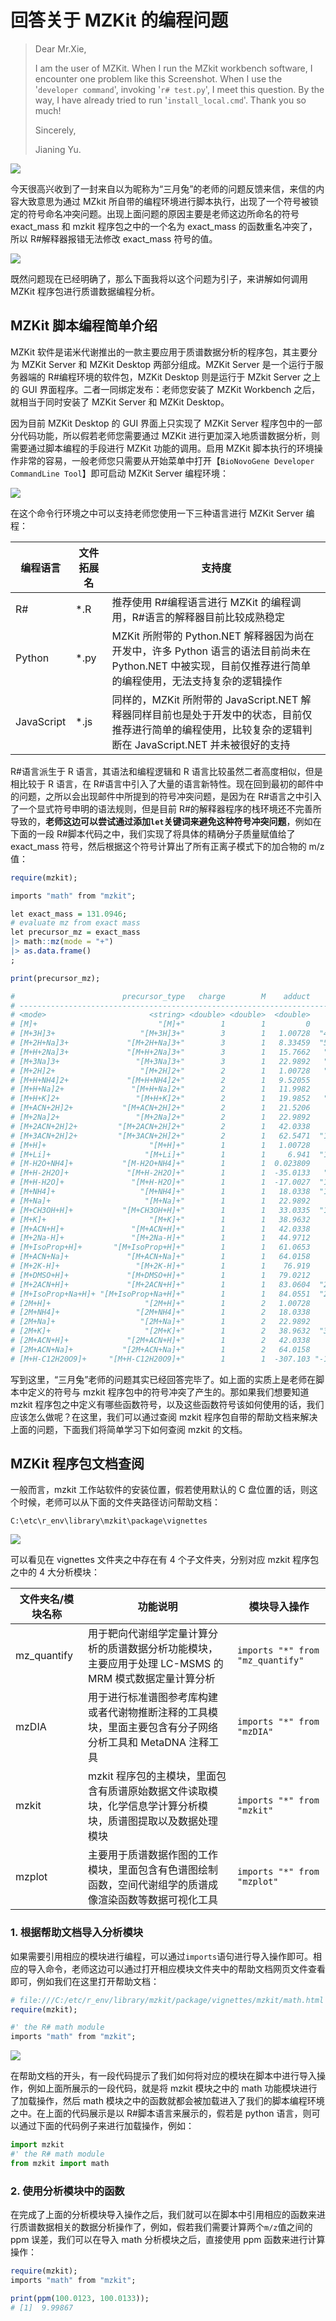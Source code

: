 # 回答关于 MZKit 的编程问题

<!-- 2023-06-28 -->

> Dear Mr.Xie,
>
> I am the user of MZKit. When I run the MZkit workbench software, I encounter one problem like this Screenshot. When I use the '`developer command`', invoking '`r# test.py`', I meet this question. By the way, I have already tried to run '`install_local.cmd`'. Thank you so much!
>
> Sincerely,
>
> Jianing Yu.

![](images/faq-images/D42EFED4@6EBF0A7F.51F99B64.jpg)

今天很高兴收到了一封来自以为昵称为“三月兔”的老师的问题反馈来信，来信的内容大致意思为通过 MZkit 所自带的编程环境进行脚本执行，出现了一个符号被锁定的符号命名冲突问题。出现上面问题的原因主要是老师这边所命名的符号 exact_mass 和 mzkit 程序包之中的一个名为 exact_mass 的函数重名冲突了，所以 R#解释器报错无法修改 exact_mass 符号的值。

![](images/faq-images/math_exact_mass.PNG)

既然问题现在已经明确了，那么下面我将以这个问题为引子，来讲解如何调用 MZKit 程序包进行质谱数据编程分析。

## MZKit 脚本编程简单介绍

MZKit 软件是诺米代谢推出的一款主要应用于质谱数据分析的程序包，其主要分为 MZKit Server 和 MZKit Desktop 两部分组成。MZKit Server 是一个运行于服务器端的 R#编程环境的软件包，MZKit Desktop 则是运行于 MZkit Server 之上的 GUI 界面程序。二者一同绑定发布：老师您安装了 MZKit Workbench 之后，就相当于同时安装了 MZKit Server 和 MZKit Desktop。

因为目前 MZKit Desktop 的 GUI 界面上只实现了 MZKit Server 程序包中的一部分代码功能，所以假若老师您需要通过 MZKit 进行更加深入地质谱数据分析，则需要通过脚本编程的手段进行 MZKit 功能的调用。启用 MZKit 脚本执行的环境操作非常的容易，一般老师您只需要从开始菜单中打开【`BioNovoGene Developer CommandLine Tool`】即可启动 MZKit Server 编程环境：

![](images/faq-images/bionovogene-dev-cli.PNG)

在这个命令行环境之中可以支持老师您使用一下三种语言进行 MZKit Server 编程：

| 编程语言   | 文件拓展名 | 支持度                                                                                                                                                       |
| ---------- | ---------- | ------------------------------------------------------------------------------------------------------------------------------------------------------------ |
| R#         | \*.R       | 推荐使用 R#编程语言进行 MZKit 的编程调用，R#语言的解释器目前比较成熟稳定                                                                                     |
| Python     | \*.py      | MZKit 所附带的 Python.NET 解释器因为尚在开发中，许多 Python 语言的语法目前尚未在 Python.NET 中被实现，目前仅推荐进行简单的编程使用，无法支持复杂的逻辑操作   |
| JavaScript | \*.js      | 同样的，MZKit 所附带的 JavaScript.NET 解释器同样目前也是处于开发中的状态，目前仅推荐进行简单的编程使用，比较复杂的逻辑判断在 JavaScript.NET 并未被很好的支持 |

R#语言派生于 R 语言，其语法和编程逻辑和 R 语言比较虽然二者高度相似，但是相比较于 R 语言，在 R#语言中引入了大量的语言新特性。现在回到最初的邮件中的问题，之所以会出现邮件中所提到的符号冲突问题，是因为在 R#语言之中引入了一个显式符号申明的语法规则，但是目前 R#的解释器程序的栈环境还不完善所导致的，**老师这边可以尝试通过添加`let`关键词来避免这种符号冲突问题**，例如在下面的一段 R#脚本代码之中，我们实现了将具体的精确分子质量赋值给了 exact_mass 符号，然后根据这个符号计算出了所有正离子模式下的加合物的 m/z 值：

```r
require(mzkit);

imports "math" from "mzkit";

let exact_mass = 131.0946;
# evaluate mz from exact mass
let precursor_mz = exact_mass
|> math::mz(mode = "+")
|> as.data.frame()
;

print(precursor_mz);

#                        precursor_type   charge        M    adduct                   m/z   ionMode
# --------------------------------------------------------------------------------------------------
# <mode>                       <string> <double> <double>  <double>              <string> <integer>
# [M]+                           "[M]+"        1        1         0            "131.0946"         0
# [M+3H]3+                   "[M+3H]3+"        3        1   1.00728  "44.705476000000004"         0
# [M+2H+Na]3+             "[M+2H+Na]3+"        3        1   8.33459  "52.032790000000006"         0
# [M+H+2Na]3+             "[M+H+2Na]3+"        3        1   15.7662   "59.46439000000001"         0
# [M+3Na]3+                 "[M+3Na]3+"        3        1   22.9892   "66.68741800000001"         0
# [M+2H]2+                   "[M+2H]2+"        2        1   1.00728   "66.55457600000001"         0
# [M+H+NH4]2+             "[M+H+NH4]2+"        2        1   9.52055            "75.06785"         0
# [M+H+Na]2+               "[M+H+Na]2+"        2        1   11.9982           "77.545547"         0
# [M+H+K]2+                 "[M+H+K]2+"        2        1   19.9852   "85.53251700000001"         0
# [M+ACN+2H]2+           "[M+ACN+2H]2+"        2        1   21.5206            "87.06785"         0
# [M+2Na]2+                 "[M+2Na]2+"        2        1   22.9892           "88.536518"         0
# [M+2ACN+2H]2+         "[M+2ACN+2H]2+"        2        1   42.0338          "107.581123"         0
# [M+3ACN+2H]2+         "[M+3ACN+2H]2+"        2        1   62.5471  "128.09439700000001"         0
# [M+H]+                       "[M+H]+"        1        1   1.00728          "132.101876"         0
# [M+Li]+                     "[M+Li]+"        1        1     6.941  "138.03560000000002"         0
# [M-H2O+NH4]+           "[M-H2O+NH4]+"        1        1  0.023809          "131.118409"         0
# [M+H-2H2O]+             "[M+H-2H2O]+"        1        1  -35.0133   "96.08129500000001"         0
# [M+H-H2O]+               "[M+H-H2O]+"        1        1  -17.0027  "114.09186000000001"         0
# [M+NH4]+                   "[M+NH4]+"        1        1   18.0338  "149.12842300000003"         0
# [M+Na]+                     "[M+Na]+"        1        1   22.9892          "154.083818"         0
# [M+CH3OH+H]+           "[M+CH3OH+H]+"        1        1   33.0335  "164.12808900000002"         0
# [M+K]+                       "[M+K]+"        1        1   38.9632          "170.057758"         0
# [M+ACN+H]+               "[M+ACN+H]+"        1        1   42.0338          "173.128423"         0
# [M+2Na-H]+               "[M+2Na-H]+"        1        1   44.9712           "176.06576"         0
# [M+IsoProp+H]+       "[M+IsoProp+H]+"        1        1   61.0653           "192.15994"         0
# [M+ACN+Na]+             "[M+ACN+Na]+"        1        1   64.0158          "195.110365"         0
# [M+2K-H]+                 "[M+2K-H]+"        1        1    76.919           "208.01364"         0
# [M+DMSO+H]+             "[M+DMSO+H]+"        1        1   79.0212           "210.11582"         0
# [M+2ACN+H]+             "[M+2ACN+H]+"        1        1   83.0604  "214.15497000000002"         0
# [M+IsoProp+Na+H]+ "[M+IsoProp+Na+H]+"        1        1   84.0551  "215.14971000000003"         0
# [2M+H]+                     "[2M+H]+"        1        2   1.00728          "263.196476"         0
# [2M+NH4]+                 "[2M+NH4]+"        1        2   18.0338          "280.223023"         0
# [2M+Na]+                   "[2M+Na]+"        1        2   22.9892          "285.178418"         0
# [2M+K]+                     "[2M+K]+"        1        2   38.9632  "301.15235800000005"         0
# [2M+ACN+H]+             "[2M+ACN+H]+"        1        2   42.0338          "304.223023"         0
# [2M+ACN+Na]+           "[2M+ACN+Na]+"        1        2   64.0158          "326.204965"         0
# [M+H-C12H20O9]+     "[M+H-C12H20O9]+"        1        1  -307.103 "-176.00857499999995"         0
```

写到这里，“三月兔”老师的问题其实已经回答完毕了。如上面的实质上是老师在脚本中定义的符号与 mzkit 程序包中的符号冲突了产生的。那如果我们想要知道 mzkit 程序包之中定义有哪些函数符号，以及这些函数符号该如何使用的话，我们应该怎么做呢？在这里，我们可以通过查阅 mzkit 程序包自带的帮助文档来解决上面的问题，下面我们将简单学习下如何查阅 mzkit 的文档。

## MZKit 程序包文档查阅

一般而言，mzkit 工作站软件的安装位置，假若使用默认的 C 盘位置的话，则这个时候，老师可以从下面的文件夹路径访问帮助文档：

```
C:\etc\r_env\library\mzkit\package\vignettes
```

![](images/faq-images/mzkit-vignettes.PNG)

可以看见在 vignettes 文件夹之中存在有 4 个子文件夹，分别对应 mzkit 程序包之中的 4 大分析模块：

| 文件夹名/模块名称 | 功能说明                                                                                                     | 模块导入操作                     |
| ----------------- | ------------------------------------------------------------------------------------------------------------ | -------------------------------- |
| mz_quantify       | 用于靶向代谢组学定量计算分析的质谱数据分析功能模块，主要应用于处理 LC-MSMS 的 MRM 模式数据定量计算分析       | `imports "*" from "mz_quantify"` |
| mzDIA             | 用于进行标准谱图参考库构建或者代谢物推断注释的工具模块，里面主要包含有分子网络分析工具和 MetaDNA 注释工具    | `imports "*" from "mzDIA"`       |
| mzkit             | mzkit 程序包的主模块，里面包含有质谱原始数据文件读取模块，化学信息学计算分析模块，质谱图提取以及数据处理模块 | `imports "*" from "mzkit"`       |
| mzplot            | 主要用于质谱数据作图的工作模块，里面包含有色谱图绘制函数，空间代谢组学的质谱成像渲染函数等数据可视化工具     | `imports "*" from "mzplot"`      |

### 1. 根据帮助文档导入分析模块

如果需要引用相应的模块进行编程，可以通过`imports`语句进行导入操作即可。相应的导入命令，老师这边可以通过打开相应模块文件夹中的帮助文档网页文件查看即可，例如我们在这里打开帮助文档：

```r
# file:///C:/etc/r_env/library/mzkit/package/vignettes/mzkit/math.html
require(mzkit);

#' the R# math module
imports "math" from "mzkit";
```

![](images/faq-images/math-module.PNG)

在帮助文档的开头，有一段代码提示了我们如何将对应的模块在脚本中进行导入操作，例如上面所展示的一段代码，就是将 mzkit 模块之中的 math 功能模块进行了加载操作，然后 math 模块之中的函数就都会被加载进入了我们的脚本编程环境之中。在上面的代码展示是以 R#脚本语言来展示的，假若是 python 语言，则可以通过下面的代码例子来进行加载操作，例如：

```python
import mzkit
#' the R# math module
from mzkit import math
```

### 2. 使用分析模块中的函数

在完成了上面的分析模块导入操作之后，我们就可以在脚本中引用相应的函数来进行质谱数据相关的数据分析操作了，例如，假若我们需要计算两个`m/z`值之间的 ppm 误差，我们可以在导入 math 分析模块之后，直接使用 ppm 函数来进行计算操作：

```r
require(mzkit);
imports "math" from "mzkit";

print(ppm(100.0123, 100.0133));
# [1]  9.99867
```
